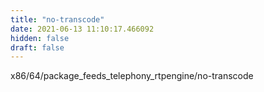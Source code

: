 ```yaml
---
title: "no-transcode"
date: 2021-06-13 11:10:17.466092
hidden: false
draft: false
---
```


x86/64/package_feeds_telephony_rtpengine/no-transcode

